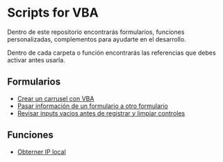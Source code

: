 # Scripts for VBA

Dentro de este repositorio encontrarás formularios, funciones personalizadas,
complementos para ayudarte en el desarrollo.

Dentro de cada carpeta o función encontrarás las referencias que debes activar antes usarla.

## Formularios

- [Crear un carrusel con VBA](./forms/carousel/README.md)
- [Pasar información de un formulario a otro formulario](./forms/fromFrmToFrm/)
- [Revisar inputs vacios antes de registrar y limpiar controles](./forms/isInputEmpty/)

## Funciones

- [Obterner IP local](./functions/function_getIpv4.bas)
